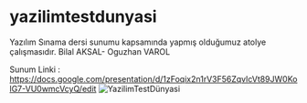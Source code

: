 # yazilimtestdunyasi
Yazılım Sınama dersi sunumu kapsamında yapmış olduğumuz atolye çalışmasıdır.
Bilal AKSAL- Oguzhan VAROL

Sunum Linki : https://docs.google.com/presentation/d/1zFoqix2n1rV3F56ZqvlcVt89JW0KolG7-VU0wmcVcyQ/edit
![YazilimTestDünyasi](https://user-images.githubusercontent.com/46024317/71157916-f23dfc80-2253-11ea-84d2-2e37d2284ae7.png)

